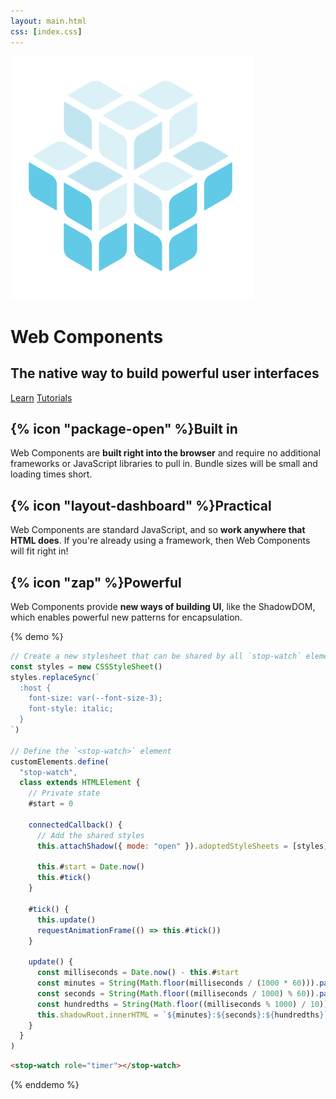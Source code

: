 ```yaml
---
layout: main.html
css: [index.css]
---
```


<hero-header>
  <img slot="logo" src="/images/logo.svg" />
  <h1 slot="title">Web Components</h1>
  <h2 slot="subtitle">The native way to build powerful user interfaces</h2>
  <a slot="cta" href="/learn">Learn</a>
  <a slot="cta" href="/tutorials">Tutorials</a>
</hero-header>
<advantage-item>
  <h2>{% icon "package-open" %}Built in</h2>
  <p>
    Web Components are <strong>built right into the browser</strong> and require no additional frameworks or JavaScript libraries to pull
    in. Bundle sizes will be small and loading times short.
  </p>
</advantage-item>
<advantage-item>
  <h2>{% icon "layout-dashboard" %}Practical</h2>
  <p>
    Web Components are standard JavaScript, and so <strong>work anywhere that HTML does</strong>. If you're already using a framework,
    then Web Components will fit right in!
  </p>
</advantage-item>
<advantage-item>
  <h2>{% icon "zap" %}Powerful</h2>
  <p>
    Web Components provide <strong>new ways of building UI</strong>, like the ShadowDOM, which enables powerful new patterns for
    encapsulation.
  </p>
</advantage-item>

<section>

{% demo %}

```js
// Create a new stylesheet that can be shared by all `stop-watch` elements
const styles = new CSSStyleSheet()
styles.replaceSync(`
  :host {
    font-size: var(--font-size-3);
    font-style: italic;
  }
`)

// Define the `<stop-watch>` element
customElements.define(
  "stop-watch",
  class extends HTMLElement {
    // Private state
    #start = 0

    connectedCallback() {
      // Add the shared styles
      this.attachShadow({ mode: "open" }).adoptedStyleSheets = [styles]

      this.#start = Date.now()
      this.#tick()
    }

    #tick() {
      this.update()
      requestAnimationFrame(() => this.#tick())
    }

    update() {
      const milliseconds = Date.now() - this.#start
      const minutes = String(Math.floor(milliseconds / (1000 * 60))).padStart(2, "0")
      const seconds = String(Math.floor((milliseconds / 1000) % 60)).padStart(2, "0")
      const hundredths = String(Math.floor((milliseconds % 1000) / 10)).padStart(2, "0")
      this.shadowRoot.innerHTML = `${minutes}:${seconds}:${hundredths}`
    }
  }
)
```

```html
<stop-watch role="timer"></stop-watch>
```

{% enddemo %}

</section>
